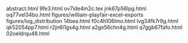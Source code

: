 abstract.html
9fe3.html
ov7ide4m2c.tex
jnk67p56lpg.html
oq77vel34bo.html
figures/william-playfair-excel-exports
figures/log_distribution
14bea.html
f0c4h106lmo.html
lvg34fk7r9g.html
qk52054pp7.html
r2jn6l1gs4g.html
a2ge56chn4g.html
q7ggb67fafo.html
02oeldrqu48.html